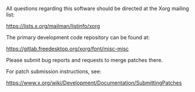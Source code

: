 
All questions regarding this software should be directed at the
Xorg mailing list:

  https://lists.x.org/mailman/listinfo/xorg

The primary development code repository can be found at:

  https://gitlab.freedesktop.org/xorg/font/misc-misc

Please submit bug reports and requests to merge patches there.

For patch submission instructions, see:

  https://www.x.org/wiki/Development/Documentation/SubmittingPatches

